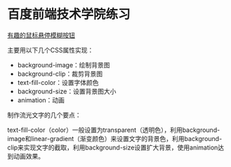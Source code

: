 # 百度前端技术学院练习

[有趣的鼠标悬停模糊按钮](https://github.com/FanXuanyi/IFE/blob/master/CSS3/mouse-hover.html)

主要用以下几个CSS属性实现：

- background-image：绘制背景图
- background-clip：裁剪背景图
- text-fill-color：设置字体颜色
- background-size：设置背景图大小
- animation：动画

制作流光文字的几个要点：

text-fill-color（color）一般设置为transparent（透明色），利用background-image和linear-gradient（渐变颜色）来设置文字的背景色，利用background-clip来实现文字的截取，利用background-size设置扩大背景，使用animation达到动画效果。
